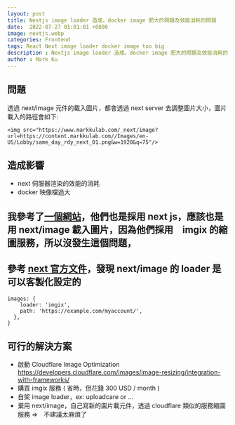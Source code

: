 ```yaml
---
layout: post
title: Nextjs image loader 造成，docker image 肥大的問題及效能消耗的問題
date:  2022-07-27 01:01:01 +0800
image: nextjs.webp
categories: Frontend
tags: React Next image loader docker image too big
description : Nextjs image loader 造成，docker image 肥大的問題及效能消耗的問題
author : Mark Ku
---
```


## 問題
透過 next/image 元件的載入圖片，都會透過 next server 去調整圖片大小，圖片載入的路徑會如下:

```
<img src="https://www.markkulab.com/_next/image?url=https://content.markkulab.com//Images/en-US/Lobby/same_day_rdy_next_01.png&w=1920&q=75"/>
```

## 造成影響
* next 伺服器渲染的效能的消耗
* docker 映像檔過大

## 我參考了[一個網站](https://nzxt.com/assets/cms)，他們也是採用 next js，應該也是用 next/image 載入圖片，因為他們採用　imgix 的縮圖服務，所以沒發生這個問題，

## 參考 [next 官方文件](https://nextjs.org/docs/api-reference/next/image#loader-configuration)，發現 next/image 的 loader 是可以客製化設定的

```
images: {
    loader: 'imgix',
    path: 'https://example.com/myaccount/',
  },
}
```

## 可行的解決方案
* 啟動 Cloudflare Image Optimization
https://developers.cloudflare.com/images/image-resizing/integration-with-frameworks/  
* 購買 imgix 服務 ( 省時，但花錢 300 USD / month )
* 自架 image loader，ex: uploadcare or  ... 
* 棄用 next/image，自己寫新的圖片載元件，透過 cloudflare 類似的服務縮圖服務 =>　不建議太麻煩了